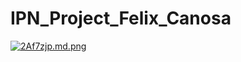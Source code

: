 
# IPN_Project_Felix_Canosa
[![2Af7zjp.md.png](https://iili.io/2Af7zjp.md.png)](https://freeimage.host/i/2Af7zjp)

